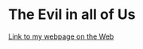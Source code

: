 # The Evil in all of Us
[Link to my webpage on the Web](https://anth0nygurr0la.github.io/Pushed-over-the-edge/)
